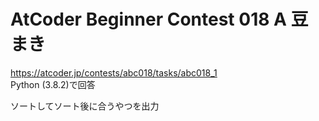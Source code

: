 # AtCoder Beginner Contest 018 A 豆まき  
https://atcoder.jp/contests/abc018/tasks/abc018_1  
Python (3.8.2)で回答  

ソートしてソート後に合うやつを出力
